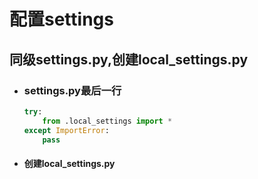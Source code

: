 # 配置settings

## 同级settings.py,创建local_settings.py

- ### settings.py最后一行

  ```py
  try:
      from .local_settings import *
  except ImportError:
      pass
  ```

- #### 创建local_settings.py